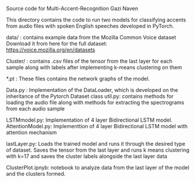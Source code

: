 Source code for Multi-Accent-Recognition
Gazi Naven

This directory contains the code to run two models for classifying 
accents from audio files with spoken English speeches developed in PyTorch.

data/ : contains example data from the Mozilla Common Voice dataset
	Download it from here for the full dataset: https://voice.mozilla.org/en/datasets

Cluster/ : contains .csv files of the tensor from the last layer for each sample
	along with labels after implementing k-means clustering on them

*.pt : These files contains the network graphs of the model.

Data.py : Implementation of the DataLoader, which is developed on the inheritance
	of the Pytorch Dataset class
util.py: contains methods for loading the audio file along with methods for 
	extracting the spectrograms from each audio sample

LSTMmodel.py: Implementation of 4 layer Bidirectional LSTM model. 
AttentionModel.py: Implementtion of 4 layer Bidirectional LSTM model with 
		attention mechanism

lastLayer.py: Loads the trained model and runs it through the desired
	type of dataset. Saves the tensor from the last layer and runs 
	k means clustering with k=17 and saves the cluster labels alongside
	the last layer data

ClusterPlot.ipnyb: notebook to analyze data from the last layer of the model
	and the clusters formed. 
